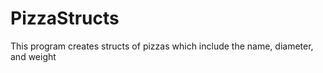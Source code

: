 # PizzaStructs
This program creates structs of pizzas which include the name, diameter, and weight 
